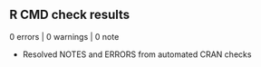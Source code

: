 ## R CMD check results

0 errors | 0 warnings | 0 note

* Resolved NOTES and ERRORS from automated CRAN checks
